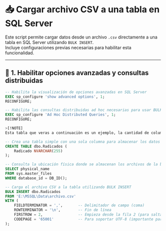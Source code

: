 # 📥 Cargar archivo CSV a una tabla en SQL Server

Este script permite cargar datos desde un archivo `.csv` directamente a una tabla en SQL Server utilizando `BULK INSERT`.  
Incluye configuraciones previas necesarias para habilitar esta funcionalidad.

---

## 🔧 1. Habilitar opciones avanzadas y consultas distribuidas

```sql
-- Habilita la visualización de opciones avanzadas en SQL Server
EXEC sp_configure 'show advanced options', 1;
RECONFIGURE;

-- Habilita las consultas distribuidas ad hoc necesarias para usar BULK INSERT desde archivos
EXEC sp_configure 'Ad Hoc Distributed Queries', 1;
RECONFIGURE;

>[!NOTE]
Esta tabla que veras a continuaciòn es un ejemplo, la cantidad de columnas depende de la necesidad.

-- Crea una tabla simple con una sola columna para almacenar los datos importados
CREATE TABLE dbo.Radicados (
    Radicado NVARCHAR(255)
);

-- Consulta la ubicación física donde se almacenan los archivos de la base de datos
SELECT physical_name
FROM sys.master_files
WHERE database_id = DB_ID();

-- Carga el archivo CSV a la tabla utilizando BULK INSERT
BULK INSERT dbo.Radicados
FROM 'E:\MSSQL\Data\archivo.csv'
WITH (
    FIELDTERMINATOR = ',',       -- Delimitador de campo (coma)
    ROWTERMINATOR = '\n',        -- Fin de línea
    FIRSTROW = 2,                -- Empieza desde la fila 2 (para saltar encabezados)
    CODEPAGE = '65001'           -- Para soportar UTF-8 (importante para caracteres especiales)
);
